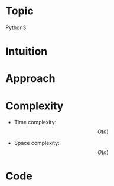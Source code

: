 # Topic
Python3
# Intuition

# Approach

# Complexity
- Time complexity:
$$O(n)$$

- Space complexity:
$$O(n)$$

# Code
```python

```